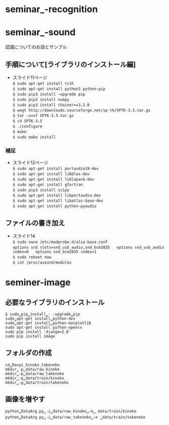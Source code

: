 # seminar_-recognition
# seminar_-sound
認識についてのお話とサンプル
## 手順について[ライブラリのインストール編]
 - スライド11ページ  
`$ sudo apt-get install tcsh`  
`$ sudo apt-get install python3 python-pip`  
`$ sudo pip3 install –upgrade pip`  
`$ sudo pip3 install numpy`  
`$ sudo pip3 install chainer==3.2.0`  
`$ wegt http://downloads.sourceforge.net/sp-tk/SPTK-3.5.tar.gz`  
`$ tar –zvxf SPTK-3.5.tar.gz`  
`$ cd SPTK-3.5`  
`$ ./configure`  
`$ make`  
`$ sudo make install`  
### 補足


 - スライド12ページ  
`$ sudo apt-get install portaudio19-dev`  
`$ sudo apt-get install libblas-dev`  
`$ sudo apt-get install liblapack-dev`  
`$ sudo apt-get install gfortran`  
`$ sudo pip3 install scipy`  
`$ sudo apt-get install libportaudio-dev`  
`$ sudo apt-get install libatlas-base-dev`  
`$ sudo apt-get install python-pyaudio`  

## ファイルの書き加え
 - スライド14  
`$ sudo nano /etc/modprobe.d/alsa-base.conf`  
`options snd slots=snd_usb_audio,snd_bcm2835  
options snd_usb_audio index=0  
options snd_bcm2835 index=1`  
`$ sudo reboot now`  
`$ cat /proc/asound/modules`  

# seminer-image
## 必要なライブラリのインストール
`$ sudo␣pip␣install␣- -upgrade␣pip`  
`sudo␣apt-get install␣python-dev`  
`sudo␣apt-get install␣python-matplotlib`  
`sudo apt-get install python-opencv`  
`sudo pip install 'django<2.0'`    
`sudo pip install image`  


## フォルダの作成
`cd␣Raspi_kinoko_takenoko`  
`mkdir␣-p␣data/raw_kinoko`  
`mkdir␣-p␣data/raw_takenoko`  
`mkdir␣-p␣data/train/kinoko`  
`mkdir␣-p␣data/train/takenoko`  

## 画像を増やす
`python␣DataArg.py␣-i␣data/raw_kinoko␣–o␣ data/train/kinoko`  
`python␣DataArg.py␣-i␣data/raw_takenoko␣–o ␣data/train/takenoko`　　  


 
